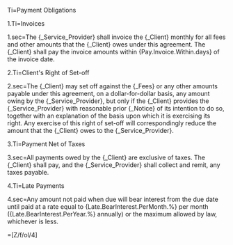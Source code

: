 Ti=Payment Obligations

1.Ti=Invoices

1.sec=The {_Service_Provider} shall invoice the {_Client} monthly for all fees and other amounts that the {_Client} owes under this agreement. The {_Client} shall pay the invoice amounts within {Pay.Invoice.Within.days} of the invoice date.

2.Ti=Client's Right of Set-off

2.sec=The {_Client} may set off against the {_Fees} or any other amounts payable under this agreement, on a dollar-for-dollar basis, any amount owing by the {_Service_Provider}, but only if the {_Client} provides the {_Service_Provider} with reasonable prior {_Notice} of its intention to do so, together with an explanation of the basis upon which it is exercising its right. Any exercise of this right of set-off will correspondingly reduce the amount that the {_Client} owes to the {_Service_Provider}.

3.Ti=Payment Net of Taxes

3.sec=All payments owed by the {_Client} are exclusive of taxes. The {_Client} shall pay, and the {_Service_Provider} shall collect and remit, any taxes payable.

4.Ti=Late Payments

4.sec=Any amount not paid when due will bear interest from the due date until paid at a rate equal to {Late.BearInterest.PerMonth.%} per month ({Late.BearInterest.PerYear.%} annually) or the maximum allowed by law, whichever is less.

=[Z/f/ol/4]

